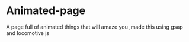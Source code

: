 # Animated-page
A page full of animated things that will amaze you ,made this using gsap and locomotive js
